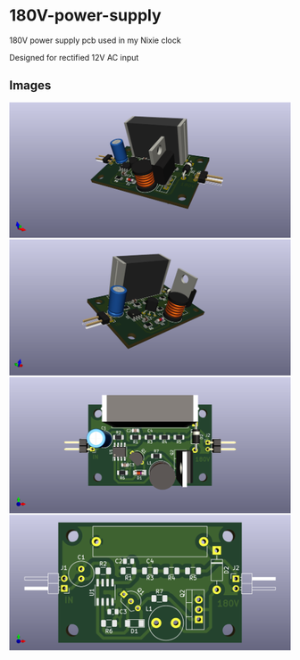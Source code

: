 # 180V-power-supply
180V power supply pcb used in my Nixie clock

Designed for rectified 12V AC input

## Images

<img src="images/3d_board_1.png">
<img src="images/3d_board_2.png">
<img src="images/3d_board_3.png">
<img src="images/3d_board_4.png">
